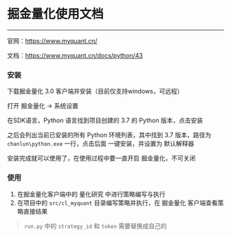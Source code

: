 # 掘金量化使用文档

---


官网：https://www.myquant.cn/

文档：https://www.myquant.cn/docs/python/43

### 安装

下载掘金量化 3.0 客户端并安装（目前仅支持windows，可远程）

打开 掘金量化 -> 系统设置

在SDK语言，Python 语言找到项目创建的 3.7 的 Python 版本，点击安装

之后会列出当前已安装的所有 Python 环境列表，其中找到 3.7 版本，路径为 `chanlun\python.exe` 一行，点击后面 一键安装，并设置为 默认解释器

安装完成就可以使用了，在使用过程中要一直开启 掘金量化，不可关闭

### 使用

1. 在掘金量化客户端中的 量化研究 中进行策略编写与执行
2. 在项目中的 `src/cl_myquant` 目录编写策略并执行，在 掘金量化 客户端查看策略直接结果

> `run.py` 中的 `strategy_id` 和 `token` 需要替换成自己的